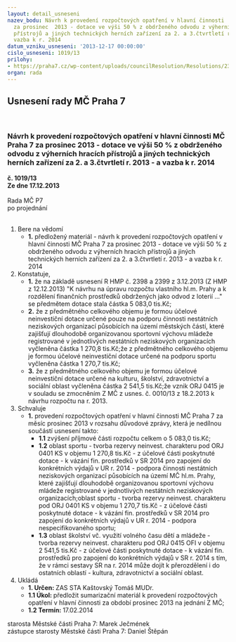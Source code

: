 ```yaml
---
layout: detail_usneseni
nazev_bodu: Návrh k provedení rozpočtových opatření v hlavní činnosti  MČ Praha 7
  za prosinec  2013 - dotace ve výši 50 % z obdrženého odvodu z výherních hracích
  přístrojů a jiných technických herních zařízení za 2. a 3.čtvrtletí r. 2013 - a
  vazba k r. 2014
datum_vzniku_usneseni: '2013-12-17 00:00:00'
cislo_usneseni: 1019/13
prilohy:
- https://praha7.cz/wp-content/uploads/councilResolution/Resolutions/23362/67-13-p10001.pdf
organ: rada
---
```

<div id="ucUsn_pList" class="usn">
	<span><h2>Usnesení rady MČ Praha 7 </h2>
<br></span><div class="standBody">
<span><h3>Návrh k provedení rozpočtových opatření v hlavní činnosti  MČ Praha 7 za prosinec  2013 - dotace ve výši 50 % z obdrženého odvodu z výherních hracích přístrojů a jiných technických herních zařízení za 2. a 3.čtvrtletí r. 2013 - a vazba k r. 2014</h3></span><div class="center">
		<strong>č. 1019/13</strong><br>
	</div>
<div class="center">
		<strong>Ze dne 17.12.2013</strong><br><br>
	</div>Rada MČ P7<br> po projednání<br><br><ol>
<li>Bere na vědomí<ul><li>
<strong>1.</strong> předložený materiál - návrh k provedení rozpočtových opatření v hlavní činnosti  MČ Praha 7 za prosinec  2013 - dotace ve výši 50 % z obdrženého odvodu z výherních hracích přístrojů a jiných technických herních zařízení za  2. a 3.čtvrtletí r. 2013 - a vazba k r. 2014</li></ul>
</li>
<li>Konstatuje,<ul>
<li>
<strong>1.</strong> že  na základě usnesení R HMP č. 2398 a 2399 z 3.12.2013 (Z HMP  z 12.12.2013) "K návrhu na úpravu rozpočtu vlastního hl.m. Prahy a k rozdělení finančních prostředků obdržených jako odvod z loterií …" se předmětem dotace stala částka 5 083,0 tis.Kč;</li>
<li>
<strong>2.</strong> že z předmětného celkového objemu je formou účelové neinvestiční dotace určené pouze na podporu činnosti nestátních neziskových organizací působících na území městských částí, které zajišťují dlouhodobě organizovanou sportovní výchovu mládeže registrované v jednotlivých nestátních neziskových organizacích vyčleněna částka  1 270,8 tis.Kč;že z předmětného celkového objemu je formou účelové neinvestiční dotace určené  na podporu  sportu  vyčleněna  částka  1 270,7 tis.Kč; </li>
<li>
<strong>3.</strong> že z  předmětného celkového  objemu je formou účelové neinvestiční  dotace určené na kulturu, školství, zdravotnictví a sociální oblast vyčleněna částka  2 541,5 tis.Kč;že vznik ORJ 0415 je v souladu se zmocněním Z MČ z usnes. č. 0010/13 z 18.2.2013 k návrhu rozpočtu na r. 2013.</li>
</ul>
</li>
<li>Schvaluje<ul><li>
<strong>1.</strong> provedení rozpočtových opatření v hlavní činnosti MČ Praha 7 za měsíc prosinec 2013  v rozsahu důvodové zprávy, která je nedílnou součástí usnesení  takto:<ul>
<li>
<strong>1.1</strong> zvýšení příjmové části rozpočtu  celkem o  5 083,0 tis.Kč;</li>
<li>
<strong>1.2</strong> oblast sportu - tvorba rezervy neinvest. charakteru pod ORJ 0401 KS v objemu 1 270,8  tis.Kč  - z  účelové části poskytnuté dotace  -  k vázání fin. prostředků v SR 2014 pro zapojení do konkrétních výdajů v UR r. 2014 - podpora činnosti nestátních neziskových organizací působících na území MČ hl.m. Prahy, které zajišťují dlouhodobě organizovanou sportovní výchovu mládeže registrované v jednotlivých nestátních neziskových organizacích;oblast sportu - tvorba rezervy neinvest. charakteru pod ORJ 0401 KS v objemu 1 270,7  tis.Kč  - z  účelové části poskytnuté dotace  -  k vázání fin. prostředků v SR 2014 pro zapojení do konkrétních výdajů v UR r. 2014 - podpora nespecifikovaného sportu;  </li>
<li>
<strong>1.3</strong> oblast školství vč. využití volného času dětí a mládeže - tvorba rezervy neinvest. charakteru pod ORJ 0415 OFI v objemu  2 541,5 tis.Kč -  z  účelové části poskytnuté dotace  -  k vázání fin. prostředků pro zapojení do konkrétních výdajů v SR r. 2014 s tím, že v rámci sestavy SR na r. 2014 může dojít k přerozdělení i do ostatních oblastí - kultura, zdravotnictví a sociální oblast. </li>
</ul>
</li></ul>
</li>
<li>Ukládá<ul>
<li>
<strong>1. Určen: </strong>ZAS STA Kaštovský Tomáš MUDr.</li>
<li>
<strong>1.1 Úkol: </strong>předložit sumarizační materiál k provedení rozpočtových opatření v hlavní činnosti za období prosinec 2013 na jednání Z MČ;</li>
<li>
<strong>1.2 Termín: </strong>17.02.2014</li>
</ul>
</li>
</ol>starosta Městské části Praha 7: Marek Ječmének<br>zástupce starosty Městské části Praha 7: Daniel Štěpán 
</div>
</div>